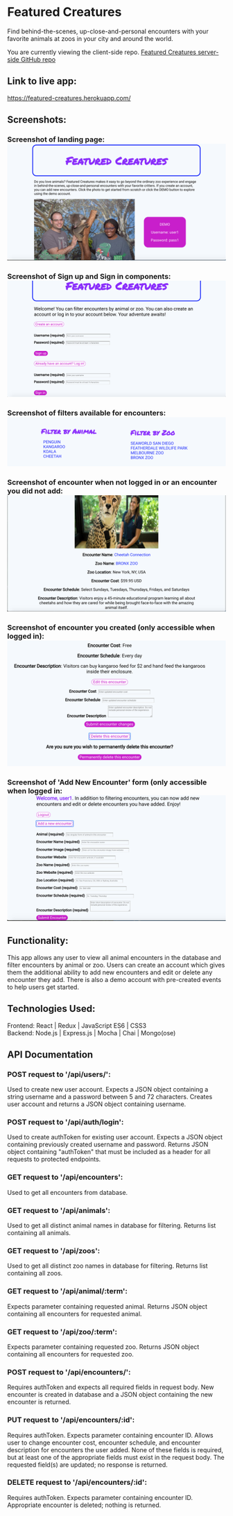 # Featured Creatures
Find behind-the-scenes, up-close-and-personal encounters with your favorite animals at zoos in your city and around the world.

You are currently viewing the client-side repo. [Featured Creatures server-side GitHub repo](https://github.com/TheGaff87/featured-creatures-api)

## Link to live app:
https://featured-creatures.herokuapp.com/

## Screenshots:

### Screenshot of landing page: ![Landing page](/screenshots/landing-page.png)

### Screenshot of Sign up and Sign in components: ![Sign up and Log in components](/screenshots/signup-signin.png)

### Screenshot of filters available for encounters: ![Filters for encounters](/screenshots/filters.png)

### Screenshot of encounter when not logged in or an encounter you did not add: ![Basic encounter](/screenshots/encounter-not-logged.png)

### Screenshot of encounter you created (only accessible when logged in): ![Encounter you added](/screenshots/edit-delete.png)

### Screenshot of 'Add New Encounter' form (only accessible when logged in: ![Add Encounter form](/screenshots/add-new-encounter.png)

## Functionality:

This app allows any user to view all animal encounters in the database and filter encounters by animal or zoo.  Users can create an account which gives them the additional ability to add new encounters and edit or delete any encounter they add. There is also a demo account with pre-created events to help users get started.

## Technologies Used:

Frontend: React | Redux | JavaScript ES6 | CSS3  
Backend: Node.js | Express.js | Mocha | Chai | Mongo(ose)

## API Documentation
### POST request to '/api/users/':
Used to create new user account. Expects a JSON object containing a string username and a password between 5 and 72 characters. Creates user account and returns a JSON object containing username.

### POST request to '/api/auth/login':
Used to create authToken for existing user account. Expects a JSON object containing previously created username and password. Returns JSON object containing "authToken" that must be included as a header for all requests to protected endpoints.

### GET request to '/api/encounters':
Used to get all encounters from database.

### GET request to '/api/animals':
Used to get all distinct animal names in database for filtering. Returns list containing all animals.

### GET request to '/api/zoos':
Used to get all distinct zoo names in database for filtering. Returns list containing all zoos.

### GET request to '/api/animal/:term':
Expects parameter containing requested animal. Returns JSON object containing all encounters for requested animal.

### GET request to '/api/zoo/:term':
Expects parameter containing requested zoo. Returns JSON object containing all encounters for requested zoo.

### POST request to '/api/encounters/':
Requires authToken and expects all required fields in request body. New encounter is created in database and a JSON object containing the new encounter is returned.

### PUT request to '/api/encounters/:id':
Requires authToken. Expects parameter containing encounter ID. Allows user to change encounter cost, encounter schedule, and encounter description for encounters the user added. None of these fields is required, but at least one of the appropriate fields must exist in the request body. The requested field(s) are updated; no response is returned.

### DELETE request to '/api/encounters/:id':
Requires authToken. Expects parameter containing encounter ID. Appropriate encounter is deleted; nothing is returned.
